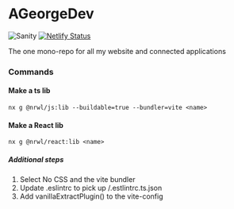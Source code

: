# AGeorgeDev

![Sanity](https://github.com/bassoGeorge/a-george-dev/actions/workflows/tests.yml/badge.svg)
[![Netlify Status](https://api.netlify.com/api/v1/badges/c27387d7-a9ff-478a-a01d-a5f9efaa29f4/deploy-status)](https://app.netlify.com/sites/polite-conkies-0a96bd/deploys)

The one mono-repo for all my website and connected applications

### Commands

#### Make a ts lib

```shell
nx g @nrwl/js:lib --buildable=true --bundler=vite <name>
```

#### Make a React lib

```shell
nx g @nrwl/react:lib <name>
```

##### Additional steps

1. Select No CSS and the vite bundler
2. Update .eslintrc to pick up <root>/.estlintrc.ts.json
3. Add vanillaExtractPlugin() to the vite-config
